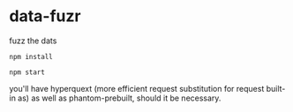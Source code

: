 # data-fuzr
fuzz the dats

```npm install```

```npm start```

you'll have hyperquext (more efficient request substitution for request built-in as) as well as phantom-prebuilt, should it be necessary.
